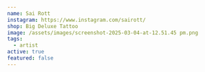 ```yaml
---
name: Sai Rott
instagram: https://www.instagram.com/sairott/
shop: Big Deluxe Tattoo
image: /assets/images/screenshot-2025-03-04-at-12.51.45 pm.png
tags:
  - artist
active: true
featured: false
---
```

